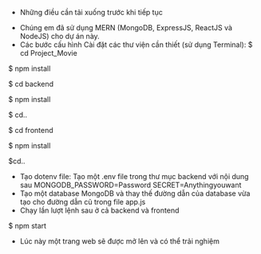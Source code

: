 * Những điều cần tải xuống trước khi tiếp tục
- Chúng em đã sử dụng MERN (MongoDB, ExpressJS, ReactJS và NodeJS) cho dự án này.
- Các bước cấu hình
Cài đặt các thư viện cần thiết (sử dụng Terminal):
$ cd Project_Movie

$ npm install

$ cd backend

$ npm install

$ cd..

$ cd frontend

$ npm install

$cd..
- Tạo dotenv file:
Tạo một .env file trong thư mục backend với nội dung sau
MONGODB_PASSWORD=Password
SECRET=Anythingyouwant
- Tạo một database MongoDB và thay thế đường dẫn của database vừa tạo cho đường dẫn cũ trong file app.js
- Chạy lần lượt lệnh sau ở cả backend và frontend

$ npm start
- Lúc này một trang web sẽ được mở lên và có thể trải nghiệm
